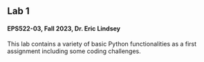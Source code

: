 ## Lab 1
#### EPS522-03, Fall 2023, Dr. Eric Lindsey

This lab contains a variety of basic Python functionalities as a first assignment including some coding challenges.
